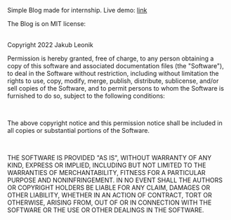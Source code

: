Simple Blog made for internship.
Live demo: <a href="https://zaphyrus.tk/praktykiblog/" targer="_blank">link</a>

The Blog is on MIT license: <br> <br>

Copyright 2022 Jakub Leonik <br>

<p>Permission is hereby granted, free of charge, to any person obtaining a copy of this software and associated documentation files (the "Software"), to deal in the Software without restriction, including without limitation the rights to use, copy, modify, merge, publish, distribute, sublicense, and/or sell copies of the Software, and to permit persons to whom the Software is furnished to do so, subject to the following conditions:</p> <br>

<p>The above copyright notice and this permission notice shall be included in all copies or substantial portions of the Software.</p> <br>

<p>THE SOFTWARE IS PROVIDED "AS IS", WITHOUT WARRANTY OF ANY KIND, EXPRESS OR IMPLIED, INCLUDING BUT NOT LIMITED TO THE WARRANTIES OF MERCHANTABILITY, FITNESS FOR A PARTICULAR PURPOSE AND NONINFRINGEMENT. IN NO EVENT SHALL THE AUTHORS OR COPYRIGHT HOLDERS BE LIABLE FOR ANY CLAIM, DAMAGES OR OTHER LIABILITY, WHETHER IN AN ACTION OF CONTRACT, TORT OR OTHERWISE, ARISING FROM, OUT OF OR IN CONNECTION WITH THE SOFTWARE OR THE USE OR OTHER DEALINGS IN THE SOFTWARE.</p>